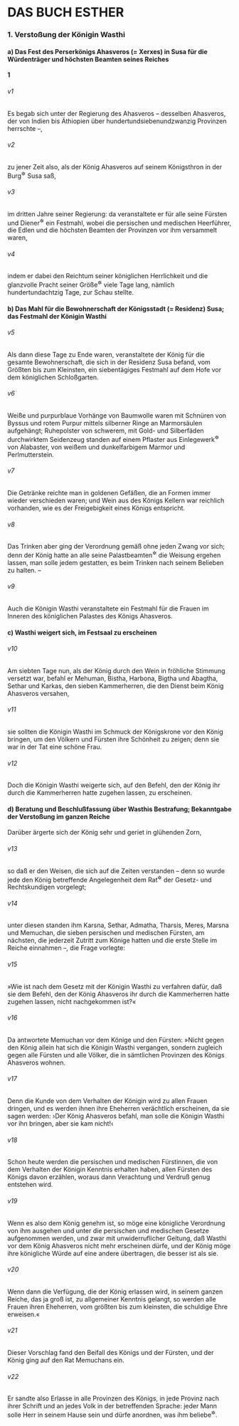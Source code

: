 # DAS BUCH ESTHER

### 1. Verstoßung der Königin Wasthi

#### a) Das Fest des Perserkönigs Ahasveros (= Xerxes) in Susa für die Würdenträger und höchsten Beamten seines Reiches

__1__

###### v1
Es begab sich unter der Regierung des Ahasveros – desselben Ahasveros, der von Indien bis Äthiopien über hundertundsiebenundzwanzig Provinzen herrschte –,

###### v2
zu jener Zeit also, als der König Ahasveros auf seinem Königsthron in der Burg<sup title="= Königspalast, Residenz">&#x2732;</sup>
 Susa saß,

###### v3
im dritten Jahre seiner Regierung: da veranstaltete er für alle seine Fürsten und Diener<sup title="oder: Beamten">&#x2732;</sup>
 ein Festmahl, wobei die persischen und medischen Heerführer, die Edlen und die höchsten Beamten der Provinzen vor ihm versammelt waren,

###### v4
indem er dabei den Reichtum seiner königlichen Herrlichkeit und die glanzvolle Pracht seiner Größe<sup title="= Majestät">&#x2732;</sup>
 viele Tage lang, nämlich hundertundachtzig Tage, zur Schau stellte.

#### b) Das Mahl für die Bewohnerschaft der Königsstadt (= Residenz) Susa; das Festmahl der Königin Wasthi


###### v5
Als dann diese Tage zu Ende waren, veranstaltete der König für die gesamte Bewohnerschaft, die sich in der Residenz Susa befand, vom Größten bis zum Kleinsten, ein siebentägiges Festmahl auf dem Hofe vor dem königlichen Schloßgarten.

###### v6
Weiße und purpurblaue Vorhänge von Baumwolle waren mit Schnüren von Byssus und rotem Purpur mittels silberner Ringe an Marmorsäulen aufgehängt; Ruhepolster von schwerem, mit Gold- und Silberfäden durchwirktem Seidenzeug standen auf einem Pflaster aus Einlegewerk<sup title="= Mosaik">&#x2732;</sup>
 von Alabaster, von weißem und dunkelfarbigem Marmor und Perlmutterstein.

###### v7
Die Getränke reichte man in goldenen Gefäßen, die an Formen immer wieder verschieden waren; und Wein aus des Königs Kellern war reichlich vorhanden, wie es der Freigebigkeit eines Königs entspricht.

###### v8
Das Trinken aber ging der Verordnung gemäß ohne jeden Zwang vor sich; denn der König hatte an alle seine Palastbeamten<sup title="oder: Hofmarschälle">&#x2732;</sup>
 die Weisung ergehen lassen, man solle jedem gestatten, es beim Trinken nach seinem Belieben zu halten. –

###### v9
Auch die Königin Wasthi veranstaltete ein Festmahl für die Frauen im Inneren des königlichen Palastes des Königs Ahasveros.

#### c) Wasthi weigert sich, im Festsaal zu erscheinen


###### v10
Am siebten Tage nun, als der König durch den Wein in fröhliche Stimmung versetzt war, befahl er Mehuman, Bistha, Harbona, Bigtha und Abagtha, Sethar und Karkas, den sieben Kammerherren, die den Dienst beim König Ahasveros versahen,

###### v11
sie sollten die Königin Wasthi im Schmuck der Königskrone vor den König bringen, um den Völkern und Fürsten ihre Schönheit zu zeigen; denn sie war in der Tat eine schöne Frau.

###### v12
Doch die Königin Wasthi weigerte sich, auf den Befehl, den der König ihr durch die Kammerherren hatte zugehen lassen, zu erscheinen.

#### d) Beratung und Beschlußfassung über Wasthis Bestrafung; Bekanntgabe der Verstoßung im ganzen Reiche

Darüber ärgerte sich der König sehr und geriet in glühenden Zorn,

###### v13
so daß er den Weisen, die sich auf die Zeiten verstanden – denn so wurde jede den König betreffende Angelegenheit dem Rat<sup title="oder: Kollegium">&#x2732;</sup>
 der Gesetz- und Rechtskundigen vorgelegt;

###### v14
unter diesen standen ihm Karsna, Sethar, Admatha, Tharsis, Meres, Marsna und Memuchan, die sieben persischen und medischen Fürsten, am nächsten, die jederzeit Zutritt zum Könige hatten und die erste Stelle im Reiche einnahmen –, die Frage vorlegte:

###### v15
»Wie ist nach dem Gesetz mit der Königin Wasthi zu verfahren dafür, daß sie dem Befehl, den der König Ahasveros ihr durch die Kammerherren hatte zugehen lassen, nicht nachgekommen ist?«

###### v16
Da antwortete Memuchan vor dem Könige und den Fürsten: »Nicht gegen den König allein hat sich die Königin Wasthi vergangen, sondern zugleich gegen alle Fürsten und alle Völker, die in sämtlichen Provinzen des Königs Ahasveros wohnen.

###### v17
Denn die Kunde von dem Verhalten der Königin wird zu allen Frauen dringen, und es werden ihnen ihre Eheherren verächtlich erscheinen, da sie sagen werden: ›Der König Ahasveros befahl, man solle die Königin Wasthi vor ihn bringen, aber sie kam nicht!‹

###### v18
Schon heute werden die persischen und medischen Fürstinnen, die von dem Verhalten der Königin Kenntnis erhalten haben, allen Fürsten des Königs davon erzählen, woraus dann Verachtung und Verdruß genug entstehen wird.

###### v19
Wenn es also dem König genehm ist, so möge eine königliche Verordnung von ihm ausgehen und unter die persischen und medischen Gesetze aufgenommen werden, und zwar mit unwiderruflicher Geltung, daß Wasthi vor dem König Ahasveros nicht mehr erscheinen dürfe, und der König möge ihre königliche Würde auf eine andere übertragen, die besser ist als sie.

###### v20
Wenn dann die Verfügung, die der König erlassen wird, in seinem ganzen Reiche, das ja groß ist, zu allgemeiner Kenntnis gelangt, so werden alle Frauen ihren Eheherren, vom größten bis zum kleinsten, die schuldige Ehre erweisen.«


###### v21
Dieser Vorschlag fand den Beifall des Königs und der Fürsten, und der König ging auf den Rat Memuchans ein.

###### v22
Er sandte also Erlasse in alle Provinzen des Königs, in jede Provinz nach ihrer Schrift und an jedes Volk in der betreffenden Sprache: jeder Mann solle Herr in seinem Hause sein und dürfe anordnen, was ihm beliebe<sup title="?">&#x2732;</sup>.